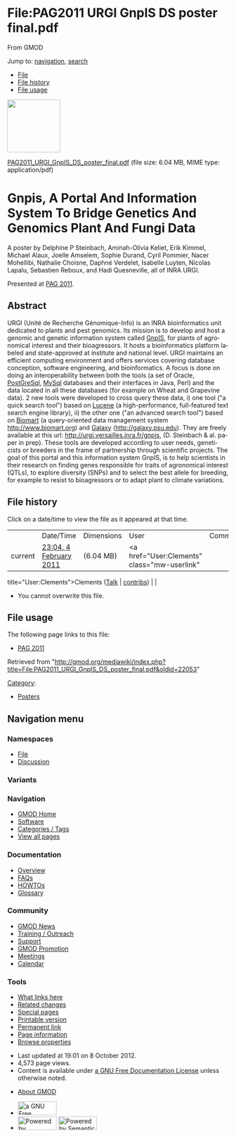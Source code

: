 <div id="mw-page-base" class="noprint">

</div>

<div id="mw-head-base" class="noprint">

</div>

<div id="content" class="mw-body" role="main">

<span id="top"></span>

<div id="mw-js-message" style="display:none;">

</div>



# <span dir="auto">File:PAG2011 URGI GnpIS DS poster final.pdf</span>

<div id="bodyContent">

<div id="siteSub">

From GMOD

</div>

<div id="contentSub">

</div>

<div id="jump-to-nav" class="mw-jump">

Jump to: [navigation](#mw-navigation), [search](#p-search)

</div>

<div id="mw-content-text">

- [File](#file)
- [File history](#filehistory)
- [File usage](#filelinks)

<div id="file" class="fullImageLink">

[<img src="../mediawiki/skins/common/images/icons/fileicon-pdf.png"
width="120" height="120" />](../mediawiki/images/0/00/PAG2011_URGI_GnpIS_DS_poster_final.pdf)

</div>

<div class="fullMedia">

<a
href="../mediawiki/images/0/00/PAG2011_URGI_GnpIS_DS_poster_final.pdf"
class="internal"
title="PAG2011 URGI GnpIS DS poster final.pdf">PAG2011_URGI_GnpIS_DS_poster_final.pdf</a>
‎<span class="fileInfo">(file size: 6.04 MB, MIME type:
application/pdf)</span>

</div>

<div id="mw-imagepage-content" class="mw-content-ltr" lang="en"
dir="ltr">

# <span id="Gnpis.2C_A_Portal_And_Information_System_To_Bridge_Genetics_And_Genomics_Plant_And_Fungi_Data" class="mw-headline">Gnpis, A Portal And Information System To Bridge Genetics And Genomics Plant And Fungi Data</span>

A poster by Delphine P Steinbach, Aminah-Olivia Keliet, Erik Kimmel,
Michael Alaux, Joelle Amselem, Sophie Durand, Cyril Pommier, Nacer
Mohellibi, Nathalie Choisne, Daphné Verdelet, Isabelle Luyten, Nicolas
Lapalu, Sebastien Reboux, and Hadi Quesneville, all of INRA URGI.

Presented at [PAG 2011](PAG_2011 "PAG 2011").

## <span id="Abstract" class="mw-headline">Abstract</span>

URGI (Unité de Recherche Génomique-Info) is an INRA bioinformatics unit
dedicated to plants and pest genomics. Its mission is to develop and
host a genomic and genetic information system called
<a href="http://urgi.versailles.inra.fr/gnpis" class="external text"
rel="nofollow">GnpIS</a>, for plants of agronomical interest and their
bioagressors. It hosts a bioinformatics platform labeled and
state-approved at institute and national level. URGI maintains an
efficient computing environment and offers services covering database
conception, software engineering, and bioinformatics. A focus is done on
doing an interoperability between both the tools (a set of Oracle,
[PostGreSql](PostgreSQL "PostgreSQL"), [MySql](MySQL "MySQL") databases
and their interfaces in Java, Perl) and the data located in all these
databases (for example on Wheat and Grapevine data). 2 new tools were
developed to cross query these data, i) one tool ("a quick search tool")
based on <a href="http://lucene.apache.org" class="external text"
rel="nofollow">Lucene</a> (a high-performance, full-featured text search
engine library), ii) the other one ("an advanced search tool") based on
[Biomart](BioMart "BioMart") (a query-oriented data management system
<a href="http://www.biomart.org" class="external free"
rel="nofollow">http://www.biomart.org</a>) and
[Galaxy](Galaxy.1 "Galaxy")
(<a href="http://galaxy.psu.edu" class="external free"
rel="nofollow">http://galaxy.psu.edu</a>). They are freely available at
this url:
<a href="http://urgi.versailles.inra.fr/gnpis" class="external free"
rel="nofollow">http://urgi.versailles.inra.fr/gnpis</a>, (D. Steinbach &
al. paper in prep). These tools are developed according to user needs,
geneticists or breeders in the frame of partnership through scientific
projects. The goal of this portal and this information system GnpIS, is
to help scientists in their research on finding genes responsible for
traits of agronomical interest (QTLs), to explore diversity (SNPs) and
to select the best allele for breeding, for example to resist to
bioagressors or to adapt plant to climate variations.

</div>

## File history

<div id="mw-imagepage-section-filehistory">

Click on a date/time to view the file as it appeared at that time.

|  |  |  |  |  |
|----|----|----|----|----|
|  | Date/Time | Dimensions | User | Comment |
| current | [23:04, 4 February 2011](../mediawiki/images/0/00/PAG2011_URGI_GnpIS_DS_poster_final.pdf) | <span style="white-space: nowrap;">(6.04 MB)</span> | <a href="User:Clements" class="mw-userlink"
title="User:Clements">Clements</a> <span style="white-space: nowrap;"> <span class="mw-usertoollinks">(<a
href="http://gmod.org/mediawiki/index.php?title=User_talk:Clements&amp;action=edit&amp;redlink=1"
class="new" title="User talk:Clements (page does not exist)">Talk</a> \| [contribs](Special:Contributions/Clements "Special:Contributions/Clements"))</span></span> |  |

</div>

- <span id="mw-imagepage-upload-disallowed">You cannot overwrite this
  file.</span>

## File usage

<div id="mw-imagepage-section-linkstoimage">

The following page links to this file:

- [PAG 2011](PAG_2011 "PAG 2011")

</div>

</div>

<div class="printfooter">

Retrieved from
"<http://gmod.org/mediawiki/index.php?title=File:PAG2011_URGI_GnpIS_DS_poster_final.pdf&oldid=22053>"

</div>

<div id="catlinks" class="catlinks">

<div id="mw-normal-catlinks" class="mw-normal-catlinks">

[Category](Special:Categories "Special:Categories"):

- [Posters](Category:Posters "Category:Posters")

</div>

</div>

<div class="visualClear">

</div>

</div>

</div>

<div id="mw-navigation">

## Navigation menu

<div id="mw-head">



<div id="left-navigation">

<div id="p-namespaces" class="vectorTabs" role="navigation"
aria-labelledby="p-namespaces-label">

### Namespaces

- <span id="ca-nstab-image"><a href="File:PAG2011_URGI_GnpIS_DS_poster_final.pdf" accesskey="c"
  title="View the file page [c]">File</a></span>
- <span id="ca-talk"><a
  href="http://gmod.org/mediawiki/index.php?title=File_talk:PAG2011_URGI_GnpIS_DS_poster_final.pdf&amp;action=edit&amp;redlink=1"
  accesskey="t"
  title="Discussion about the content page [t]">Discussion</a></span>

</div>

<div id="p-variants" class="vectorMenu emptyPortlet" role="navigation"
aria-labelledby="p-variants-label">

### 

### Variants[](#)

<div class="menu">

</div>

</div>

</div>

<div id="right-navigation">





</div>



</div>

</div>

</div>

<div id="mw-panel">

<div id="p-logo" role="banner">

<a href="Main_Page"
style="background-image: url(../images/GMOD-cogs.png);"
title="Visit the main page"></a>

</div>

<div id="p-Navigation" class="portal" role="navigation"
aria-labelledby="p-Navigation-label">

### Navigation

<div class="body">

- <span id="n-GMOD-Home">[GMOD Home](Main_Page)</span>
- <span id="n-Software">[Software](GMOD_Components)</span>
- <span id="n-Categories-.2F-Tags">[Categories /
  Tags](Categories)</span>
- <span id="n-View-all-pages">[View all pages](Special:AllPages)</span>

</div>

</div>

<div id="p-Documentation" class="portal" role="navigation"
aria-labelledby="p-Documentation-label">

### Documentation

<div class="body">

- <span id="n-Overview">[Overview](Overview)</span>
- <span id="n-FAQs">[FAQs](Category:FAQ)</span>
- <span id="n-HOWTOs">[HOWTOs](Category:HOWTO)</span>
- <span id="n-Glossary">[Glossary](Glossary)</span>

</div>

</div>

<div id="p-Community" class="portal" role="navigation"
aria-labelledby="p-Community-label">

### Community

<div class="body">

- <span id="n-GMOD-News">[GMOD News](GMOD_News)</span>
- <span id="n-Training-.2F-Outreach">[Training /
  Outreach](Training_and_Outreach)</span>
- <span id="n-Support">[Support](Support)</span>
- <span id="n-GMOD-Promotion">[GMOD Promotion](GMOD_Promotion)</span>
- <span id="n-Meetings">[Meetings](Meetings)</span>
- <span id="n-Calendar">[Calendar](Calendar)</span>

</div>

</div>

<div id="p-tb" class="portal" role="navigation"
aria-labelledby="p-tb-label">

### Tools

<div class="body">

- <span id="t-whatlinkshere"><a
  href="Special:WhatLinksHere/File:PAG2011_URGI_GnpIS_DS_poster_final.pdf"
  accesskey="j" title="A list of all wiki pages that link here [j]">What
  links here</a></span>
- <span id="t-recentchangeslinked"><a
  href="Special:RecentChangesLinked/File:PAG2011_URGI_GnpIS_DS_poster_final.pdf"
  accesskey="k"
  title="Recent changes in pages linked from this page [k]">Related
  changes</a></span>
- <span id="t-specialpages"><a href="Special:SpecialPages" accesskey="q"
  title="A list of all special pages [q]">Special pages</a></span>
- <span id="t-print"><a
  href="http://gmod.org/mediawiki/index.php?title=File:PAG2011_URGI_GnpIS_DS_poster_final.pdf&amp;printable=yes"
  rel="alternate" accesskey="p"
  title="Printable version of this page [p]">Printable version</a></span>
- <span id="t-permalink">[Permanent
  link](http://gmod.org/mediawiki/index.php?title=File:PAG2011_URGI_GnpIS_DS_poster_final.pdf&oldid=22053 "Permanent link to this revision of the page")</span>
- <span id="t-info">[Page
  information](http://gmod.org/mediawiki/index.php?title=File:PAG2011_URGI_GnpIS_DS_poster_final.pdf&action=info)</span>
- <span id="t-smwbrowselink"><a href="Special:Browse/File:PAG2011_URGI_GnpIS_DS_poster_final.pdf"
  rel="smw-browse">Browse properties</a></span>

</div>

</div>

</div>

</div>

<div id="footer" role="contentinfo">

- <span id="footer-info-lastmod">Last updated at 19:01 on 8 October
  2012.</span>
- <span id="footer-info-viewcount">4,573 page views.</span>
- <span id="footer-info-copyright">Content is available under
  <a href="http://www.gnu.org/licenses/fdl-1.3.html" class="external"
  rel="nofollow">a GNU Free Documentation License</a> unless otherwise
  noted.</span>

<!-- -->

- <span id="footer-places-about">[About
  GMOD](GMOD:About "GMOD:About")</span>

<!-- -->

- <span id="footer-copyrightico">[<img src="http://www.gnu.org/graphics/gfdl-logo-small.png" width="88"
  height="31" alt="a GNU Free Documentation License" />](http://www.gnu.org/licenses/fdl-1.3.html)</span>
- <span id="footer-poweredbyico">[<img
  src="../mediawiki/skins/common/images/poweredby_mediawiki_88x31.png"
  width="88" height="31" alt="Powered by MediaWiki" />](http://www.mediawiki.org/)
  [<img
  src="../mediawiki/extensions/SemanticMediaWiki/resources/images/smw_button.png"
  width="88" height="31" alt="Powered by Semantic MediaWiki" />](https://www.semantic-mediawiki.org/wiki/Semantic_MediaWiki)</span>

<div style="clear:both">

</div>

</div>
